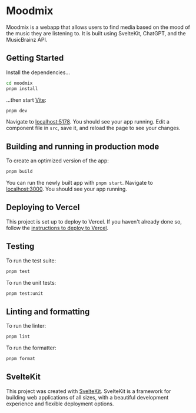# Moodmix

Moodmix is a webapp that allows users to find media based on the mood of the music they are listening to. It is built using SvelteKit, ChatGPT, and the MusicBrainz API.

## Getting Started

Install the dependencies...

```bash
cd moodmix
pnpm install
```

...then start [Vite](https://vitejs.dev):

```bash
pnpm dev
```

Navigate to [localhost:5178](http://localhost:5178). You should see your app running. Edit a component file in `src`, save it, and reload the page to see your changes.

## Building and running in production mode

To create an optimized version of the app:

```bash
pnpm build
```

You can run the newly built app with `pnpm start`. Navigate to [localhost:3000](http://localhost:3000). You should see your app running.

## Deploying to Vercel

This project is set up to deploy to Vercel. If you haven't already done so, follow the [instructions to deploy to Vercel](https://kit.svelte.dev/docs#deployment).

## Testing

To run the test suite:

```bash
pnpm test
```
 
To run the unit tests:

```bash
pnpm test:unit
```

## Linting and formatting

To run the linter:

```bash
pnpm lint
```

To run the formatter:

```bash
pnpm format
```

## SvelteKit

This project was created with [SvelteKit](https://kit.svelte.dev). SvelteKit is a framework for building web applications of all sizes, with a beautiful development experience and flexible deployment options.




